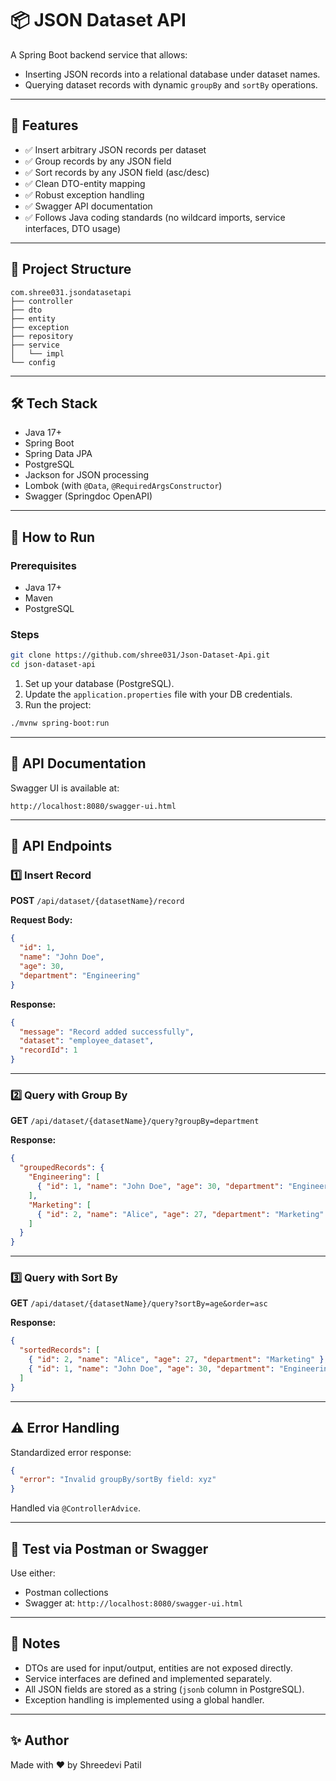 # 📦 JSON Dataset API

A Spring Boot backend service that allows:

- Inserting JSON records into a relational database under dataset names.
- Querying dataset records with dynamic `groupBy` and `sortBy` operations.

---

## 🚀 Features

- ✅ Insert arbitrary JSON records per dataset
- ✅ Group records by any JSON field
- ✅ Sort records by any JSON field (asc/desc)
- ✅ Clean DTO-entity mapping
- ✅ Robust exception handling
- ✅ Swagger API documentation
- ✅ Follows Java coding standards (no wildcard imports, service interfaces, DTO usage)

---

## 📁 Project Structure

```
com.shree031.jsondatasetapi
├── controller
├── dto
├── entity
├── exception
├── repository
├── service
│   └── impl
└── config
```

---

## 🛠 Tech Stack

- Java 17+
- Spring Boot
- Spring Data JPA
- PostgreSQL
- Jackson for JSON processing
- Lombok (with `@Data`, `@RequiredArgsConstructor`)
- Swagger (Springdoc OpenAPI)

---

## 🧪 How to Run

### Prerequisites

- Java 17+
- Maven
- PostgreSQL

### Steps

```bash
git clone https://github.com/shree031/Json-Dataset-Api.git
cd json-dataset-api
```

1. Set up your database (PostgreSQL).
2. Update the `application.properties` file with your DB credentials.
3. Run the project:

```bash
./mvnw spring-boot:run
```

---

## 📘 API Documentation

Swagger UI is available at:

```
http://localhost:8080/swagger-ui.html
```

---

## 📡 API Endpoints

### 1️⃣ Insert Record

**POST** `/api/dataset/{datasetName}/record`

**Request Body:**

```json
{
  "id": 1,
  "name": "John Doe",
  "age": 30,
  "department": "Engineering"
}
```

**Response:**

```json
{
  "message": "Record added successfully",
  "dataset": "employee_dataset",
  "recordId": 1
}
```

---

### 2️⃣ Query with Group By

**GET** `/api/dataset/{datasetName}/query?groupBy=department`

**Response:**

```json
{
  "groupedRecords": {
    "Engineering": [
      { "id": 1, "name": "John Doe", "age": 30, "department": "Engineering" }
    ],
    "Marketing": [
      { "id": 2, "name": "Alice", "age": 27, "department": "Marketing" }
    ]
  }
}
```

---

### 3️⃣ Query with Sort By

**GET** `/api/dataset/{datasetName}/query?sortBy=age&order=asc`

**Response:**

```json
{
  "sortedRecords": [
    { "id": 2, "name": "Alice", "age": 27, "department": "Marketing" },
    { "id": 1, "name": "John Doe", "age": 30, "department": "Engineering" }
  ]
}
```

---

## ⚠️ Error Handling

Standardized error response:

```json
{
  "error": "Invalid groupBy/sortBy field: xyz"
}
```

Handled via `@ControllerAdvice`.

---

## 🧪 Test via Postman or Swagger

Use either:

- Postman collections
- Swagger at: `http://localhost:8080/swagger-ui.html`

---

## 📝 Notes

- DTOs are used for input/output, entities are not exposed directly.
- Service interfaces are defined and implemented separately.
- All JSON fields are stored as a string (`jsonb` column in PostgreSQL).
- Exception handling is implemented using a global handler.

---

## ✨ Author

Made with ❤️ by Shreedevi Patil


